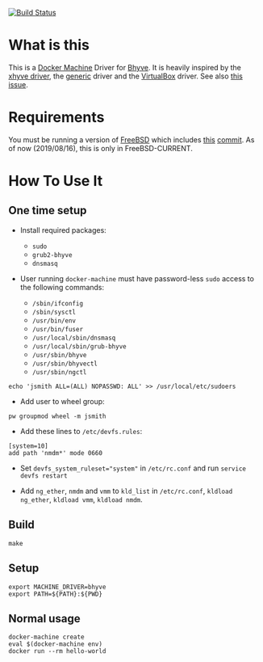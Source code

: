 [![Build Status](https://api.cirrus-ci.com/github/swills/docker-machine-driver-bhyve.svg)](https://cirrus-ci.com/github/swills/docker-machine-driver-bhyve/)

# What is this

This is a [Docker Machine](https://docs.docker.com/machine/overview/) Driver for [Bhyve](http://bhyve.org/). It is
heavily inspired by the [xhyve driver](https://github.com/machine-drivers/docker-machine-driver-xhyve), the
[generic](https://github.com/docker/machine/tree/master/drivers/generic) driver and the
[VirtualBox](https://github.com/docker/machine/tree/master/drivers/virtualbox) driver.
See also [this issue](https://github.com/machine-drivers/docker-machine-driver-xhyve/issues/200).

# Requirements

You must be running a version of [FreeBSD](https://www.FreeBSD.org/) which includes [this](https://svnweb.freebsd.org/base?view=revision&revision=342168) [commit](https://github.com/freebsd/freebsd/commit/53dba18a1b398c13a795558d636b8dce20ef376f). As of now (2019/08/16), this is only in FreeBSD-CURRENT.

# How To Use It

## One time setup

* Install required packages:
  * `sudo`
  * `grub2-bhyve`
  * `dnsmasq`

* User running `docker-machine` must have password-less `sudo` access to the following commands:
  * `/sbin/ifconfig`
  * `/sbin/sysctl`
  * `/usr/bin/env`
  * `/usr/bin/fuser`
  * `/usr/local/sbin/dnsmasq`
  * `/usr/local/sbin/grub-bhyve`
  * `/usr/sbin/bhyve`
  * `/usr/sbin/bhyvectl`
  * `/usr/sbin/ngctl`

```
echo 'jsmith ALL=(ALL) NOPASSWD: ALL' >> /usr/local/etc/sudoers
```

* Add user to wheel group:

```
pw groupmod wheel -m jsmith
```

* Add these lines to `/etc/devfs.rules`:

```
[system=10]
add path 'nmdm*' mode 0660
```

* Set `devfs_system_ruleset="system"` in `/etc/rc.conf` and run `service devfs restart`

* Add `ng_ether`, `nmdm` and `vmm` to `kld_list` in `/etc/rc.conf`, `kldload ng_ether`, `kldload vmm`, `kldload nmdm`.

## Build

```
make
```

## Setup

```
export MACHINE_DRIVER=bhyve
export PATH=${PATH}:${PWD}
```

## Normal usage

```
docker-machine create
eval $(docker-machine env)
docker run --rm hello-world
```
